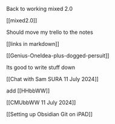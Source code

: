 
Back to working mixed 2.0

[[mixed2.0]]

Should move my trello to the notes

[[links in markdown]]


[[Genius-OneIdea-plus-dogged-persuit]]

Its good to write stuff down

[[Chat with Sam SURA 11 July 2024]]

add
[[HHbbWW]]

[[CMUbbWW 11 July 2024]]

[[Setting up Obsidian Git on iPAD]]


